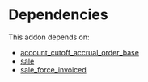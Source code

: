 # Dependencies

This addon depends on:

- [account_cutoff_accrual_order_base](../../odoo-bringout-oca-account-closing-account_cutoff_accrual_order_base)
- [sale](../../odoo-bringout-oca-ocb-sale)
- [sale_force_invoiced](../../odoo-bringout-oca-sale-workflow-sale_force_invoiced)

